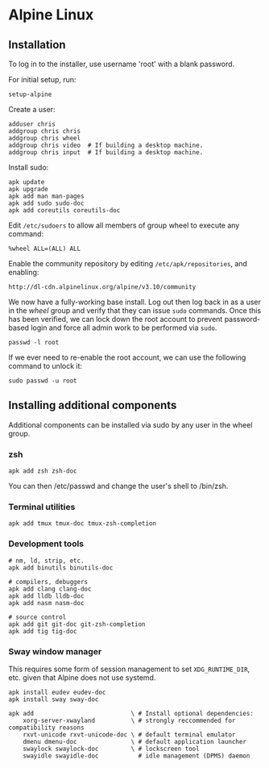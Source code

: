 Alpine Linux
============

Installation
------------

To log in to the installer, use username 'root' with a blank password.

For initial setup, run:

    setup-alpine

Create a user:

    adduser chris
    addgroup chris chris
    addgroup chris wheel
    addgroup chris video  # If building a desktop machine.
    addgroup chris input  # If building a desktop machine.

Install sudo:

    apk update
    apk upgrade
    apk add man man-pages
    apk add sudo sudo-doc
    apk add coreutils coreutils-doc

Edit `/etc/sudoers` to allow all members of group wheel to execute any command:

    %wheel ALL=(ALL) ALL

Enable the community repository by editing `/etc/apk/repositories`, and
enabling:

    http://dl-cdn.alpinelinux.org/alpine/v3.10/community

We now have a fully-working base install.  Log out then log back in as a user
in the _wheel_ group and verify that they can issue `sudo` commands. Once this
has been verified, we can lock down the root account to prevent password-based
login and force all admin work to be performed via `sudo`.

    passwd -l root

If we ever need to re-enable the root account, we can use the following command
to unlock it:

    sudo passwd -u root


Installing additional components
--------------------------------

Additional components can be installed via sudo by any user in the wheel group.

### zsh

    apk add zsh zsh-doc

You can then /etc/passwd and change the user's shell to /bin/zsh.


### Terminal utilities

    apk add tmux tmux-doc tmux-zsh-completion


### Development tools

    # nm, ld, strip, etc.
    apk add binutils binutils-doc

    # compilers, debuggers
    apk add clang clang-doc
    apk add lldb lldb-doc
    apk add nasm nasm-doc

    # source control
    apk add git git-doc git-zsh-completion
    apk add tig tig-doc


### Sway window manager

This requires some form of session management to set `XDG_RUNTIME_DIR`, etc.
given that Alpine does not use systemd.

    apk install eudev eudev-doc
    apk install sway sway-doc

    apk add                           \ # Install optional dependencies:
        xorg-server-xwayland          \ # strongly reccommended for compatibility reasons
        rxvt-unicode rxvt-unicode-doc \ # default terminal emulator
        dmenu dmenu-doc               \ # default application launcher
        swaylock swaylock-doc         \ # lockscreen tool
        swayidle swayidle-doc           # idle management (DPMS) daemon
